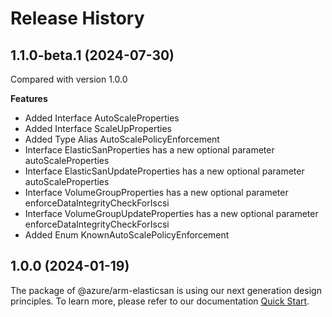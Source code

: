 # Release History
    
## 1.1.0-beta.1 (2024-07-30)
Compared with version 1.0.0
    
**Features**

  - Added Interface AutoScaleProperties
  - Added Interface ScaleUpProperties
  - Added Type Alias AutoScalePolicyEnforcement
  - Interface ElasticSanProperties has a new optional parameter autoScaleProperties
  - Interface ElasticSanUpdateProperties has a new optional parameter autoScaleProperties
  - Interface VolumeGroupProperties has a new optional parameter enforceDataIntegrityCheckForIscsi
  - Interface VolumeGroupUpdateProperties has a new optional parameter enforceDataIntegrityCheckForIscsi
  - Added Enum KnownAutoScalePolicyEnforcement
    
    
## 1.0.0 (2024-01-19)

The package of @azure/arm-elasticsan is using our next generation design principles. To learn more, please refer to our documentation [Quick Start](https://aka.ms/azsdk/js/mgmt/quickstart).
